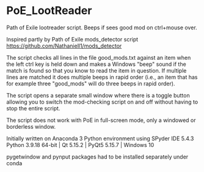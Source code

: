 # PoE_LootReader
Path of Exile lootreader script. Beeps if sees good mod on ctrl+mouse over.

Inspired partly by Path of Exile mods_detector script https://github.com/Nathaniell1/mods_detector

The script checks all lines in the file good_mods.txt against an item when the left ctrl key is held down and makes a Windows "beep" sound if the match is found so that you know to read the item in question. If multiple lines are matched it does multiple beeps in rapid order (i.e., an item that has for example three "good_mods" will do three beeps in rapid order).

The script opens a separate small window where there is a toggle button allowing you to switch the mod-checking script on and off without having to stop the entire script.

The script does not work with PoE in full-screen mode, only a windowed or borderless window. 

Initially written on Anaconda 3 Python environment using SPyder IDE 5.4.3 Python 3.9.18 64-bit | Qt 5.15.2 | PyQt5 5.15.7 | Windows 10

pygetwindow and pynput packages had to be installed separately under conda

